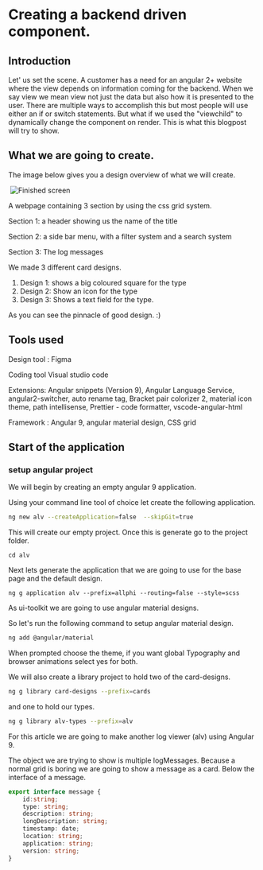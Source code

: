 # Creating a backend driven component.

## Introduction

Let' us set the scene. A customer has a need for an angular 2+ website where the view depends on information coming for the backend. When we say view we mean view not just the data but also how it is presented to the user. There are multiple ways to accomplish this but most people will use either an if or switch statements. But what if we used the "viewchild" to dynamically change the component on render. This is what this blogpost will try to show.

## What we are going to create.

The image below gives you a design overview of what we will create.

​ ![Finished screen](https://github.com/dhondtstijnallphi/blog/tree/7e6890bcce8f58179e40a3a53b2fb1ebbcdc9a17/angular/dyncomp/images/ALV.svg)

A webpage containing 3 section by using the css grid system.

Section 1: a header showing us the name of the title

Section 2: a side bar menu, with a filter system and a search system

Section 3: The log messages

We made 3 different card designs.

1. Design 1: shows a big coloured square for the type
2. Design 2: Show an icon for the type
3. Design 3: Shows a text field for the type.

As you can see the pinnacle of good design. :\)

## Tools used

Design tool : Figma

Coding tool Visual studio code

Extensions: Angular snippets \(Version 9\), Angular Language Service, angular2-switcher, auto rename tag, Bracket pair colorizer 2, material icon theme, path intellisense, Prettier - code formatter, vscode-angular-html

Framework : Angular 9, angular material design, CSS grid

## Start of the application

### setup angular project

We will begin by creating an empty angular 9 application.

Using your command line tool of choice let create the following application.

```bash
ng new alv --createApplication=false  --skipGit=true
```

This will create our empty project. Once this is generate go to the project folder.

```text
cd alv
```

Next lets generate the application that we are going to use for the base page and the default design.

```text
ng g application alv --prefix=allphi --routing=false --style=scss
```

As ui-toolkit we are going to use angular material designs.

So let's run the following command to setup angular material design.

```bash
ng add @angular/material
```

When prompted choose the theme, if you want global Typography and browser animations select yes for both.

We will also create a library project to hold two of the card-designs.

```bash
ng g library card-designs --prefix=cards
```

and one to hold our types.

```bash
ng g library alv-types --prefix=alv
```

For this article we are going to make another log viewer \(alv\) using Angular 9.

The object we are trying to show is multiple logMessages. Because a normal grid is boring we are going to show a message as a card. Below the interface of a message.

```typescript
export interface message {
    id:string;
    type: string;
    description: string;
    longDescription: string;
    timestamp: date;
    location: string;
    application: string;
    version: string;
}
```

